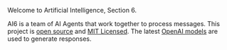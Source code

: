 Welcome to Artificial Intelligence, Section 6.

AI6 is a team of AI Agents that work together to process messages. This project is [open source](https://github.com/rossrobino/gpt) and [MIT Licensed](https://github.com/rossrobino/gpt/blob/main/LICENSE.md). The latest [OpenAI models](https://platform.openai.com/docs/models) are used to generate responses.
